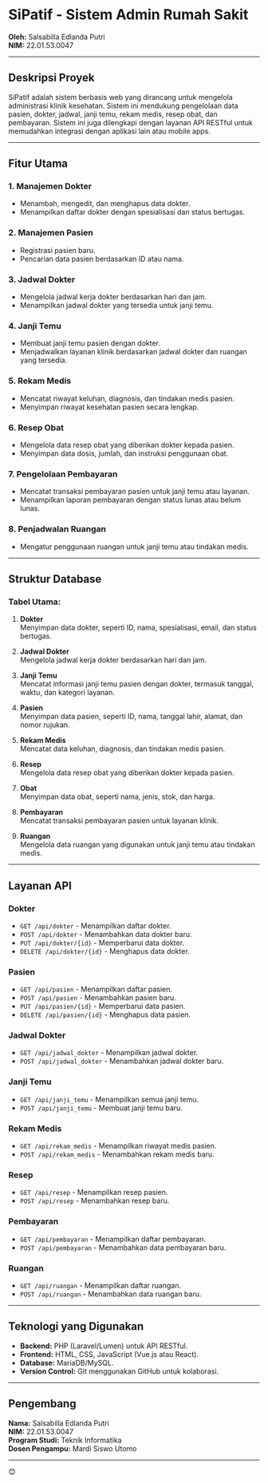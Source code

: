 # **SiPatif - Sistem Admin Rumah Sakit**  
**Oleh:** Salsabilla Edlanda Putri  
**NIM:** 22.01.53.0047  

---

## **Deskripsi Proyek**
SiPatif adalah sistem berbasis web yang dirancang untuk mengelola administrasi klinik kesehatan. Sistem ini mendukung pengelolaan data pasien, dokter, jadwal, janji temu, rekam medis, resep obat, dan pembayaran. Sistem ini juga dilengkapi dengan layanan API RESTful untuk memudahkan integrasi dengan aplikasi lain atau mobile apps.

---

## **Fitur Utama**
### **1. Manajemen Dokter**
- Menambah, mengedit, dan menghapus data dokter.
- Menampilkan daftar dokter dengan spesialisasi dan status bertugas.

### **2. Manajemen Pasien**
- Registrasi pasien baru.
- Pencarian data pasien berdasarkan ID atau nama.

### **3. Jadwal Dokter**
- Mengelola jadwal kerja dokter berdasarkan hari dan jam.
- Menampilkan jadwal dokter yang tersedia untuk janji temu.

### **4. Janji Temu**
- Membuat janji temu pasien dengan dokter.
- Menjadwalkan layanan klinik berdasarkan jadwal dokter dan ruangan yang tersedia.

### **5. Rekam Medis**
- Mencatat riwayat keluhan, diagnosis, dan tindakan medis pasien.
- Menyimpan riwayat kesehatan pasien secara lengkap.

### **6. Resep Obat**
- Mengelola data resep obat yang diberikan dokter kepada pasien.
- Menyimpan data dosis, jumlah, dan instruksi penggunaan obat.

### **7. Pengelolaan Pembayaran**
- Mencatat transaksi pembayaran pasien untuk janji temu atau layanan.
- Menampilkan laporan pembayaran dengan status lunas atau belum lunas.

### **8. Penjadwalan Ruangan**
- Mengatur penggunaan ruangan untuk janji temu atau tindakan medis.

---

## **Struktur Database**
### **Tabel Utama:**
1. **Dokter**  
   Menyimpan data dokter, seperti ID, nama, spesialisasi, email, dan status bertugas.  

2. **Jadwal Dokter**  
   Mengelola jadwal kerja dokter berdasarkan hari dan jam.  

3. **Janji Temu**  
   Mencatat informasi janji temu pasien dengan dokter, termasuk tanggal, waktu, dan kategori layanan.  

4. **Pasien**  
   Menyimpan data pasien, seperti ID, nama, tanggal lahir, alamat, dan nomor rujukan.  

5. **Rekam Medis**  
   Mencatat data keluhan, diagnosis, dan tindakan medis pasien.  

6. **Resep**  
   Mengelola data resep obat yang diberikan dokter kepada pasien.  

7. **Obat**  
   Menyimpan data obat, seperti nama, jenis, stok, dan harga.  

8. **Pembayaran**  
   Mencatat transaksi pembayaran pasien untuk layanan klinik.  

9. **Ruangan**  
   Mengelola data ruangan yang digunakan untuk janji temu atau tindakan medis.  

---

## **Layanan API**
### **Dokter**
- `GET /api/dokter` - Menampilkan daftar dokter.  
- `POST /api/dokter` - Menambahkan data dokter baru.  
- `PUT /api/dokter/{id}` - Memperbarui data dokter.  
- `DELETE /api/dokter/{id}` - Menghapus data dokter.  

### **Pasien**
- `GET /api/pasien` - Menampilkan daftar pasien.  
- `POST /api/pasien` - Menambahkan pasien baru.  
- `PUT /api/pasien/{id}` - Memperbarui data pasien.  
- `DELETE /api/pasien/{id}` - Menghapus data pasien.  

### **Jadwal Dokter**
- `GET /api/jadwal_dokter` - Menampilkan jadwal dokter.  
- `POST /api/jadwal_dokter` - Menambahkan jadwal dokter baru.  

### **Janji Temu**
- `GET /api/janji_temu` - Menampilkan semua janji temu.  
- `POST /api/janji_temu` - Membuat janji temu baru.  

### **Rekam Medis**
- `GET /api/rekam_medis` - Menampilkan riwayat medis pasien.  
- `POST /api/rekam_medis` - Menambahkan rekam medis baru.  

### **Resep**
- `GET /api/resep` - Menampilkan resep pasien.  
- `POST /api/resep` - Menambahkan resep baru.  

### **Pembayaran**
- `GET /api/pembayaran` - Menampilkan daftar pembayaran.  
- `POST /api/pembayaran` - Menambahkan data pembayaran baru.  

### **Ruangan**
- `GET /api/ruangan` - Menampilkan daftar ruangan.  
- `POST /api/ruangan` - Menambahkan data ruangan baru.  

---

## **Teknologi yang Digunakan**
- **Backend:** PHP (Laravel/Lumen) untuk API RESTful.  
- **Frontend:** HTML, CSS, JavaScript (Vue.js atau React).  
- **Database:** MariaDB/MySQL.  
- **Version Control:** Git menggunakan GitHub untuk kolaborasi.  

---

## **Pengembang**
**Nama:** Salsabilla Edlanda Putri  
**NIM:** 22.01.53.0047  
**Program Studi:** Teknik Informatika  
**Dosen Pengampu:** Mardi Siswo Utomo  

---

😊
